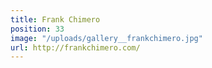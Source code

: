 ```yaml
---
title: Frank Chimero
position: 33
image: "/uploads/gallery__frankchimero.jpg"
url: http://frankchimero.com/
---
```


